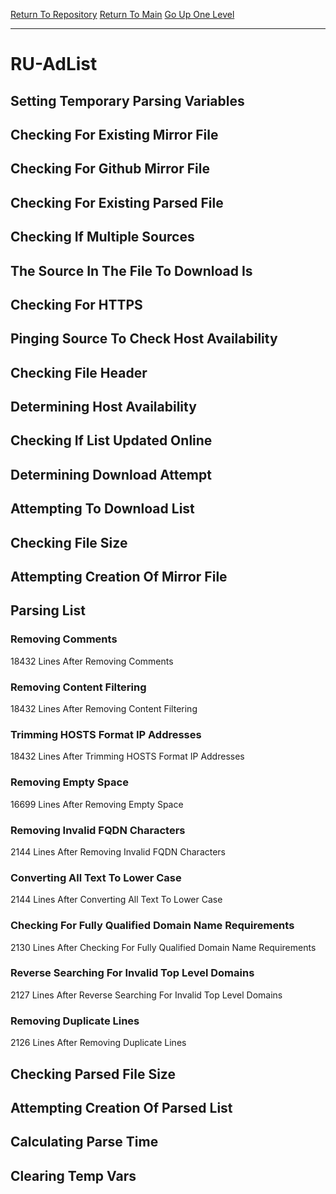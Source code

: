 [Return To Repository](https://github.com/deathbybandaid/piholeparser/)
[Return To Main](https://github.com/deathbybandaid/piholeparser/blob/master/RecentRunLogs/Mainlog.md)
[Go Up One Level](https://github.com/deathbybandaid/piholeparser/blob/master/RecentRunLogs/TopLevelScripts/30-Processing-External-Blacklists.md)
____________________________________
# RU-AdList
## Setting Temporary Parsing Variables
## Checking For Existing Mirror File
## Checking For Github Mirror File
## Checking For Existing Parsed File
## Checking If Multiple Sources
## The Source In The File To Download Is
## Checking For HTTPS
## Pinging Source To Check Host Availability
## Checking File Header
## Determining Host Availability
## Checking If List Updated Online
## Determining Download Attempt
## Attempting To Download List
## Checking File Size
## Attempting Creation Of Mirror File
## Parsing List
### Removing Comments
18432 Lines After Removing Comments
### Removing Content Filtering
18432 Lines After Removing Content Filtering
### Trimming HOSTS Format IP Addresses
18432 Lines After Trimming HOSTS Format IP Addresses
### Removing Empty Space
16699 Lines After Removing Empty Space
### Removing Invalid FQDN Characters
2144 Lines After Removing Invalid FQDN Characters
### Converting All Text To Lower Case
2144 Lines After Converting All Text To Lower Case
### Checking For Fully Qualified Domain Name Requirements
2130 Lines After Checking For Fully Qualified Domain Name Requirements
### Reverse Searching For Invalid Top Level Domains
2127 Lines After Reverse Searching For Invalid Top Level Domains
### Removing Duplicate Lines
2126 Lines After Removing Duplicate Lines
## Checking Parsed File Size
## Attempting Creation Of Parsed List
## Calculating Parse Time
## Clearing Temp Vars
